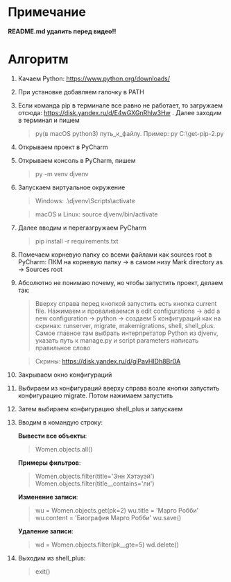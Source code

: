 # Примечание
**README.md удалить перед видео!!**
# Алгоритм
1. Качаем Python: https://www.python.org/downloads/
2. При установке добавляем галочку в PATH
3. Если команда pip в терминале все равно не работает, то загружаем отсюда: https://disk.yandex.ru/d/E4wGXGnRhlw3Hw . Далее заходим в терминал и пишем 
   > py(в macOS python3) путь_к_файлу. Пример: py C:\get-pip-2.py
4. Открываем проект в PyCharm
5. Открываем консоль в PyCharm, пишем
   > py -m venv djvenv
6. Запускаем виртуальное окружение
   > Windows: .\djvenv\Scripts\activate

   > macOS и Linux: source djvenv/bin/activate
7. Далее вводим и перегазгружаем PyCharm
   > pip install -r requirements.txt
8. Помечаем корневую папку со всеми файлами как sources root в PyCharm: ПКМ на корневую папку -> в самом низу Mark directory as -> Sources root
9. Абсолютно не понимаю почему, но чтобы запустить проект, делаем так:
    > Вверху справа перед кнопкой запустить есть кнопка current file. Нажимаем и проваливаемся в edit configurations -> add a new configuration -> python -> создаем 5 конфигураций как на скринах: runserver, migrate, makemigrations, shell, shell_plus. Самое главное там выбрать интерпретатор Python из djvenv, указать путь к manage.py и script parameters написать правильное слово
    
   > Скрины: https://disk.yandex.ru/d/giPavHIDh8Br0A
    
10. Закрываем окно конфигураций
11. Выбираем из конфигураций вверху справа возле кнопки запустить конфигурацию migrate. Потом нажимаем запустить
12. Затем выбираем конфигурацию shell_plus и запускаем
13. Вводим в командую строку:
    
    __Вывести все объекты__:
    > Women.objects.all()  

    __Примеры фильтров__: 
    > Women.objects.filter(title='Энн Хэтэуэй')
    Women.objects.filter(title__contains='ли') 

      __Изменение записи__:
    > wu = Women.objects.get(pk=2)
    > wu.title = 'Марго Робби'
    > wu.content = 'Биография Марго Робби'
    > wu.save()

    __Удаление записи__:
    > wd = Women.objects.filter(pk__gte=5)
    > wd.delete()
14. Выходим из shell_plus:
    > exit()